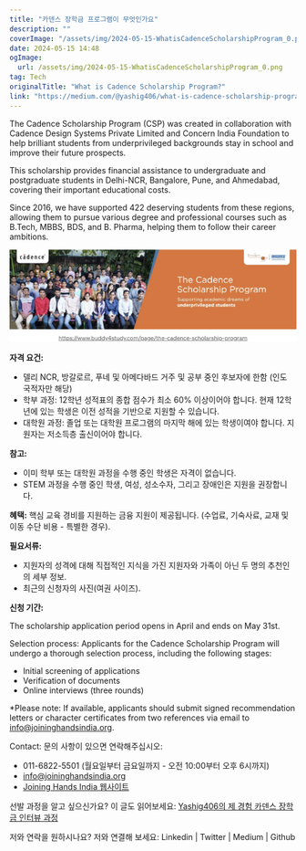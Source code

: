```yaml
---
title: "카덴스 장학금 프로그램이 무엇인가요"
description: ""
coverImage: "/assets/img/2024-05-15-WhatisCadenceScholarshipProgram_0.png"
date: 2024-05-15 14:48
ogImage: 
  url: /assets/img/2024-05-15-WhatisCadenceScholarshipProgram_0.png
tag: Tech
originalTitle: "What is Cadence Scholarship Program?"
link: "https://medium.com/@yashig406/what-is-cadence-scholarship-program-806a4f7aad40"
---
```



The Cadence Scholarship Program (CSP) was created in collaboration with Cadence Design Systems Private Limited and Concern India Foundation to help brilliant students from underprivileged backgrounds stay in school and improve their future prospects.

This scholarship provides financial assistance to undergraduate and postgraduate students in Delhi-NCR, Bangalore, Pune, and Ahmedabad, covering their important educational costs.

Since 2016, we have supported 422 deserving students from these regions, allowing them to pursue various degree and professional courses such as B.Tech, MBBS, BDS, and B. Pharma, helping them to follow their career ambitions.

![Cadence Scholarship Program](/assets/img/2024-05-15-WhatisCadenceScholarshipProgram_0.png)



**자격 요건:**

- 델리 NCR, 방갈로르, 푸네 및 아메다바드 거주 및 공부 중인 후보자에 한함 (인도 국적자만 해당)
- 학부 과정: 12학년 성적표의 종합 점수가 최소 60% 이상이어야 합니다. 현재 12학년에 있는 학생은 이전 성적을 기반으로 지원할 수 있습니다.
- 대학원 과정: 졸업 또는 대학원 프로그램의 마지막 해에 있는 학생이여야 합니다.
지원자는 저소득층 출신이어야 합니다.

**참고:**

- 이미 학부 또는 대학원 과정을 수행 중인 학생은 자격이 없습니다.
- STEM 과정을 수행 중인 학생, 여성, 성소수자, 그리고 장애인은 지원을 권장합니다.



**혜택:**
핵심 교육 경비를 지원하는 금융 지원이 제공됩니다. (수업료, 기숙사료, 교재 및 이동 수단 비용 - 특별한 경우).

**필요서류:**

- 지원자의 성격에 대해 직접적인 지식을 가진 지원자와 가족이 아닌 두 명의 추천인의 세부 정보.
- 최근의 신청자의 사진(여권 사이즈).

**신청 기간:**



The scholarship application period opens in April and ends on May 31st.

Selection process:
Applicants for the Cadence Scholarship Program will undergo a thorough selection process, including the following stages:

- Initial screening of applications
- Verification of documents
- Online interviews (three rounds)

*Please note: If available, applicants should submit signed recommendation letters or character certificates from two references via email to info@joininghandsindia.org.



Contact:
문의 사항이 있으면 연락해주십시오:

- 011-6822-5501 (월요일부터 금요일까지 - 오전 10:00부터 오후 6시까지)
- info@joininghandsindia.org
- [Joining Hands India 웹사이트](http://www.joininghandsindia.org/)

선발 과정을 알고 싶으신가요? 
이 글도 읽어보세요: [Yashig406의 제 경험 카덴스 장학금 인터뷰 과정](https://medium.com/@yashig406/my-cadence-scholarship-experience-interview-process-13e26241e4bd)

저와 연락을 원하시나요? 
저와 연결해 보세요: Linkedin | Twitter | Medium | Github